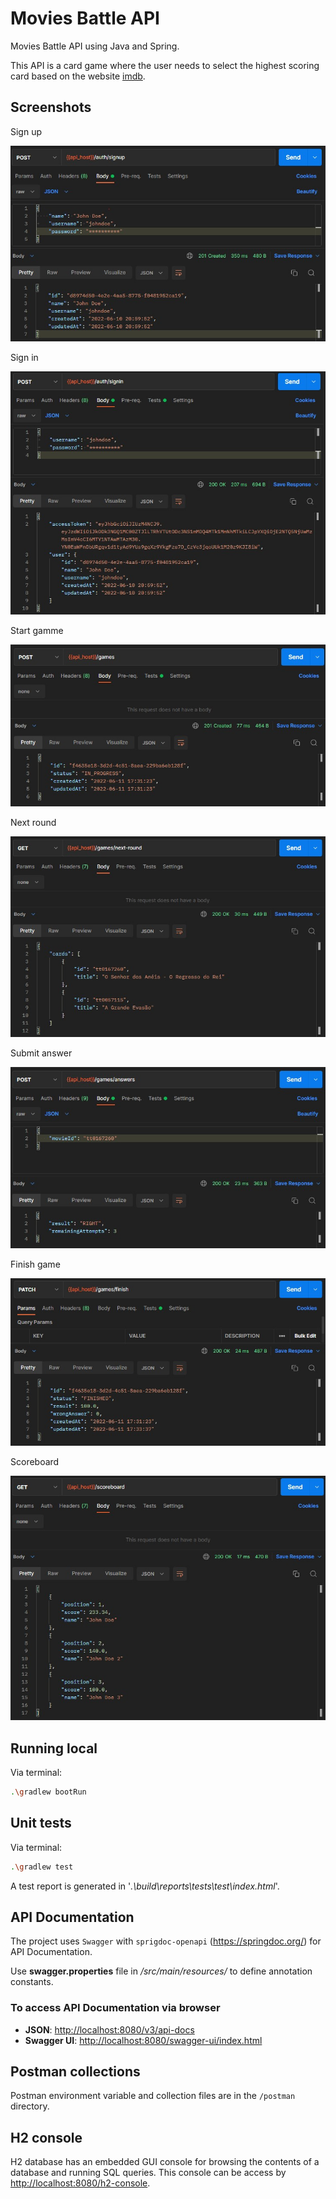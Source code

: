 # Movies Battle API
Movies Battle API using Java and Spring.

This API is a card game where the user needs to select the highest scoring card based on the website [imdb](https://www.imdb.com).

## Screenshots

Sign up

![signup](https://raw.githubusercontent.com/diltheyaislan/moviesbattle-api/master/docs/signup.jpg)

Sign in

![signin](https://raw.githubusercontent.com/diltheyaislan/moviesbattle-api/master/docs/signin.jpg)

Start gamme

![startgame](https://raw.githubusercontent.com/diltheyaislan/moviesbattle-api/master/docs/startgame.jpg)

Next round

![nextround](https://raw.githubusercontent.com/diltheyaislan/moviesbattle-api/master/docs/nextround.jpg)

Submit answer

![answer](https://raw.githubusercontent.com/diltheyaislan/moviesbattle-api/master/docs/answer.jpg)

Finish game

![finish](https://raw.githubusercontent.com/diltheyaislan/moviesbattle-api/master/docs/finish.jpg)

Scoreboard

![scoreboard](https://raw.githubusercontent.com/diltheyaislan/moviesbattle-api/master/docs/scoreboard.jpg)

## Running local

Via terminal:

```sh
.\gradlew bootRun
```


## Unit tests

Via terminal:

```sh
.\gradlew test
```
A test report is generated in '*.\build\reports\tests\test\index.html*'.


## API Documentation

The project uses `Swagger` with `sprigdoc-openapi` (<https://springdoc.org/>) for API Documentation.

Use **swagger.properties** file in */src/main/resources/* to define annotation constants.


### To access API Documentation via browser

 - **JSON**: <http://localhost:8080/v3/api-docs>
 - **Swagger UI**: <http://localhost:8080/swagger-ui/index.html>


## Postman collections
Postman environment variable and collection files are in the `/postman` directory.


## H2 console
H2 database has an embedded GUI console for browsing the contents of a database and running SQL queries. This console can be access by <http://localhost:8080/h2-console>.
